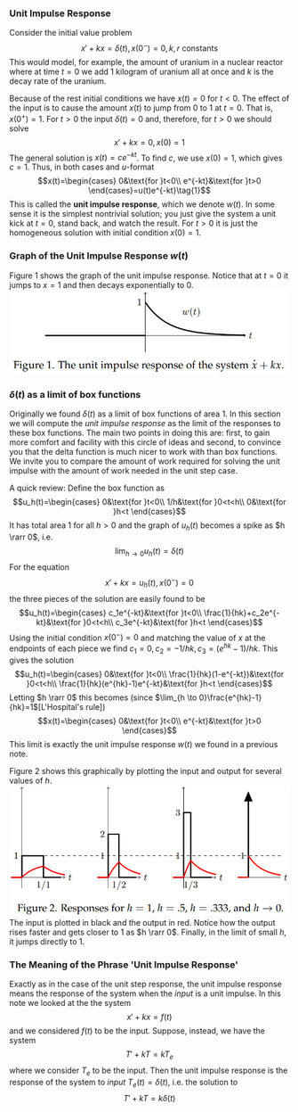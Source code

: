 ### Unit Impulse Response
Consider the initial value problem
$$x'+kx=\delta(t), x(0^-)=0, k,r \text{ constants}$$
This would model, for example, the amount of uranium in a nuclear reactor where at time $t = 0$ we add 1 kilogram of uranium all at once and $k$ is the decay rate of the uranium.

Because of the rest initial conditions we have $x(t) = 0$ for $t < 0$. The effect of the input is to cause the amount $x(t)$ to jump from 0 to 1 at $t = 0$. That is, $x(0^+) = 1$. For $t > 0$ the input $\delta(t) = 0$ and, therefore, for $t > 0$ we should solve
$$x'+kx=0,x(0)=1$$
The general solution is $x(t)=ce^{-kt}$. To find $c$, we use $x(0)=1$, which gives $c = 1$. Thus, in both cases and $u$-format
$$x(t)=\begin{cases}
0&\text{for }t<0\\
e^{-kt}&\text{for }t>0
\end{cases}=u(t)e^{-kt}\tag{1}$$
This is called the **unit impulse response**, which we denote $w(t)$. In some sense it is the simplest nontrivial solution; you just give the system a unit kick at $t = 0$, stand back, and watch the result. For $t > 0$ it is just the homogeneous solution with initial condition $x(0) = 1$.

### Graph of the Unit Impulse Response $w(t)$
Figure 1 shows the graph of the unit impulse response. Notice that at $t = 0$ it jumps to $x = 1$ and then decays exponentially to 0.
![](pic260401.png)

### $\delta(t)$ as a limit of box functions
Originally we found $\delta(t)$ as a limit of box functions of area 1. In this section we will compute the *unit impulse response* as the limit of the responses to these box functions. The main two points in doing this are: first, to gain more comfort and facility with this circle of ideas and second, to convince you that the delta function is much nicer to work with than box functions. We invite you to compare the amount of work required for solving the unit impulse with the amount of work needed in the unit step case.

A quick review: Define the box function as 
$$u_h(t)=\begin{cases}
0&\text{for }t<0\\
1/h&\text{for }0<t<h\\
0&\text{for }h<t
\end{cases}$$
It has total area 1 for all $h > 0$ and the graph of $u_h(t)$ becomes a spike as $h \rarr 0$, i.e.
$$\lim_{h \to 0}u_h(t)=\delta(t)$$
For the equation
$$x'+kx=u_h(t), x(0^-)=0$$
the three pieces of the solution are easily found to be
$$u_h(t)=\begin{cases}
c_1e^{-kt}&\text{for }t<0\\
\frac{1}{hk}+c_2e^{-kt}&\text{for }0<t<h\\
c_3e^{-kt}&\text{for }h<t
\end{cases}$$
Using the initial condition $x(0^-) = 0$ and matching the value of $x$ at the endpoints of each piece we find $c_1=0,c_2=-1/hk,c_3=(e^{hk}-1)/hk$. This gives the solution
$$u_h(t)=\begin{cases}
0&\text{for }t<0\\
\frac{1}{hk}(1-e^{-kt})&\text{for }0<t<h\\
\frac{1}{hk}(e^{hk}-1)e^{-kt}&\text{for }h<t
\end{cases}$$
Letting $h \rarr 0$ this becomes (since $\lim_{h \to 0}\frac{e^{hk}-1}{hk}=1$[L'Hospital's rule])
$$x(t)=\begin{cases}
0&\text{for }t<0\\
e^{-kt}&\text{for }t>0
\end{cases}$$
This limit is exactly the unit impulse response $w(t)$ we found in a previous note.

Figure 2 shows this graphically by plotting the input and output for several values of $h$.  
![](pic260402.png)  
The input is plotted in black and the output in red. Notice how the output rises faster and gets closer to 1 as $h \rarr 0$. Finally, in the limit of small $h$, it jumps directly to 1.

### The Meaning of the Phrase 'Unit Impulse Response'
Exactly as in the case of the unit step response, the unit impulse response means the response of the system when the *input* is a unit impulse. In this note we looked at the the system
$$x'+kx=f(t)$$
and we considered $f(t)$ to be the input. Suppose, instead, we have the system
$$T'+kT=kT_e$$
where we consider $T_e$ to be the input. Then the unit impulse response is the response of the system to *input* $T_e(t) = \delta(t)$, i.e. the solution to
$$T'+kT=k\delta(t)$$

